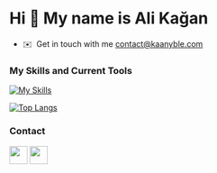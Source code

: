 Hi 👋 My name is Ali Kağan
==========================

* ✉️  Get in touch with me [contact@kaanyble.com](mailto:contact@kaanyble.com)


### My Skills and Current Tools

[![My Skills](https://skillicons.dev/icons?i=dotnet,react,vite,postgresql,typescript,spring,cs,tailwind,firebase,java,&perline=5)](https://skillicons.dev)


[![Top Langs](https://github-readme-stats.vercel.app/api/top-langs/?username=MiqeWazowhiskey&layout=donut)](https://github.com/anuraghazra/github-readme-stats)


### Contact

<a href="https://www.linkedin.com/in/ali-kagan-yilmaz/" target="_blank" rel="noreferrer"><img src="https://raw.githubusercontent.com/danielcranney/readme-generator/main/public/icons/socials/linkedin.svg" width="32" height="32" /></a> <a href="https://www.twitter.com/MiqeWazowhiskey" target="_blank" rel="noreferrer"><img src="https://raw.githubusercontent.com/danielcranney/readme-generator/main/public/icons/socials/twitter.svg" width="32" height="32" /></a></p>
